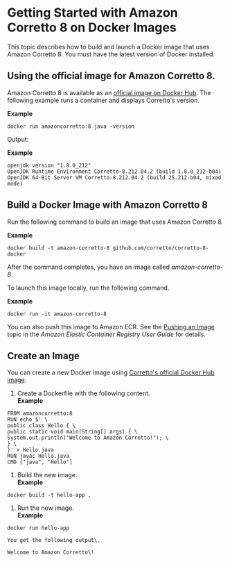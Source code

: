# Getting Started with Amazon Corretto 8 on Docker Images<a name="docker-install"></a>

 This topic describes how to build and launch a Docker image that uses Amazon Corretto 8\. You must have the latest version of Docker installed\. 

## Using the official image for Amazon Corretto 8\.<a name="docker-hello-world"></a>

 Amazon Corretto 8 is available as an [official image on Docker Hub](https://hub.docker.com/_/amazoncorretto)\. The following example runs a container and displays Corretto's version\. 

**Example**  

```
docker run amazoncorretto:8 java -version
```

 Output: 

**Example**  

```
openjdk version "1.8.0_212"
OpenJDK Runtime Environment Corretto-8.212.04.2 (build 1.8.0_212-b04)
OpenJDK 64-Bit Server VM Corretto-8.212.04.2 (build 25.212-b04, mixed mode)
```

## Build a Docker Image with Amazon Corretto 8<a name="docker-build-instruct"></a>

 Run the following command to build an image that uses Amazon Corretto 8\. 

**Example**  

```
docker build -t amazon-corretto-8 github.com/corretto/corretto-8-docker
```

 After the command completes, you have an image called *amazon\-corretto\-8*\. 

 To launch this image locally, run the following command\. 

**Example**  

```
docker run -it amazon-corretto-8
```

 You can also push this image to Amazon ECR\. See the [Pushing an Image](https://docs.aws.amazon.com/AmazonECR/latest/userguide/docker-push-ecr-image.html) topic in the *Amazon Elastic Container Registry User Guide* for details\. 

## Create an Image<a name="docker-new-image"></a>

 You can create a new Docker image using [Corretto's official Docker Hub image](https://hub.docker.com/_/amazoncorretto)\. 

1.  Create a Dockerfile with the following content\.   
**Example**  

   ```
   FROM amazoncorretto:8
   RUN echo $' \
   public class Hello { \
   public static void main(String[] args) { \
   System.out.println("Welcome to Amazon Corretto!"); \
   } \
   }' > Hello.java
   RUN javac Hello.java
   CMD ["java", "Hello"]
   ```

1.  Build the new image\.   
**Example**  

   ```
   docker build -t hello-app .
   ```

1.  Run the new image\.   
**Example**  

   ```
   docker run hello-app
   ```

    You get the following output\. 

    Welcome to Amazon Corretto\! 